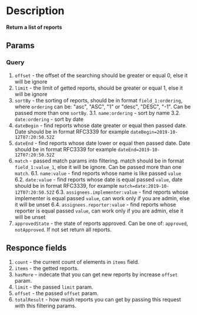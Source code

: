 # Description 

**Return a list of reports**

## Params
### Query
1. `offset` - the offset of the searching should be greater or equal 0, else it will be ignore
2. `limit` - the limit of getted reports, should be greater or equal 1, else it will be ignore
3. `sortBy` - the sorting of reports, should be in format `field_1:ordering`, where `ordering` can be: "asc", "ASC", "1" or "desc", "DESC", "-1". Can be passed more than one `sortBy`.
    3.1. `name:ordering` - sort by name
    3.2. `date:ordering` - sort by date
4. `dateBegin` - find reports whose date greater or equal then passed date. Date should be in format RFC3339 for example `dateBegin=2019-10-12T07:20:50.52Z`
5. `dateEnd` - find reports whose date lower or equal then passed date. Date should be in format RFC3339 for example `dateEnd=2019-10-12T07:20:50.52Z`
6. `match` - passed match params into filtering. match should be in format `field_1:value_1`, else it will be ignore. Can be passed more than one `match`.
    6.1. `name:value` - find reports whose name is like passed `value`
    6.2. `date:value` - find reports whose date is equal passed `value`, date should be in format RFC3339, for example `match=date:2019-10-12T07:20:50.52Z`
    6.3. `assignees.implementer:value` - find reports whose implementer is equal passed `value`, can work only if you are admin, else it will be unset
    6.4. `assignees.reporter:value` - find reports whose reporter is equal passed `value`, can work only if you are admin, else it will be unset
7. `approvedState` - the state of reports approved. Can be one of: `approved`, `notApproved`. If not set return all reports.
## Responce fields
1. `count` - the current count of elements in `items` field.
2. `items` - the getted reports.
3. `hasMore` - indecate that you can get new reports by increase `offset` param.
4. `limit` - the passed `limit` param.
5. `offset` - the passed `offset` param.
6. `totalResult` - how mush reports you can get by passing this request with this filtering params.